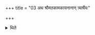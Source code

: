 +++
title = "03 अथ श्रौमतकामकायनानान् त्र्यार्षेयः"

+++

<details><summary>थिते</summary>

अथ श्रौमतकामकायनानां त्र्यार्षेयः । वैश्वामित्र दैवश्रवस दैवतरसेति । देवतरसवद्देवश्रवोवद्विश्वामित्रवदिति ३
</details>
